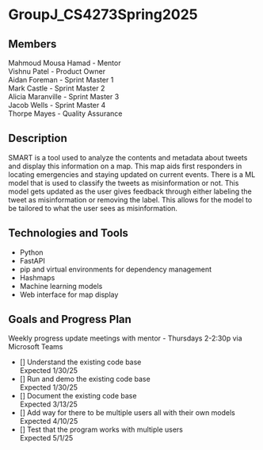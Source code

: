 # GroupJ_CS4273Spring2025

## Members
Mahmoud Mousa Hamad - Mentor  
Vishnu Patel - Product Owner  
Aidan Foreman - Sprint Master 1  
Mark Castle - Sprint Master 2  
Alicia Maranville - Sprint Master 3  
Jacob Wells - Sprint Master 4  
Thorpe Mayes - Quality Assurance

## Description
SMART is a tool used to analyze the contents and metadata about tweets and display this information on a map. This map aids first responders in locating emergencies and staying updated on current events. There is a ML model that is used to classify the tweets as misinformation or not. This model gets updated as the user gives feedback through either labeling the tweet as misinformation or removing the label. This allows for the model to be tailored to what the user sees as misinformation.  

## Technologies and Tools

- Python
- FastAPI
- pip and virtual environments for dependency management
- Hashmaps
- Machine learning models
- Web interface for map display

## Goals and Progress Plan 
Weekly progress update meetings with mentor - Thursdays 2-2:30p via Microsoft Teams

- [] Understand the existing code base  
  Expected 1/30/25
- [] Run and demo the existing code base  
  Expected 1/30/25
- [] Document the existing code base  
  Expected 3/13/25
- [] Add way for there to be multiple users all with their own models  
  Expected 4/10/25
- [] Test that the program works with multiple users  
  Expected 5/1/25
